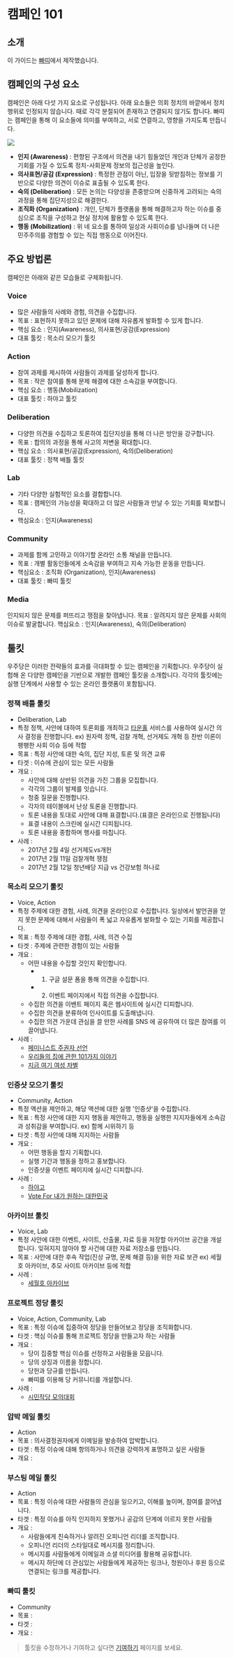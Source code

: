 # 캠페인 101
## 소개
이 가이드는 [빠띠](https://parti.coop)에서 제작했습니다. 

## 캠페인의 구성 요소

캠페인은 아래 다섯 가지 요소로 구성됩니다. 아래 요소들은 의회 정치의 바깥에서 정치 행위로 인정되지 않습니다. 때로 각각 분절되어 존재하고 연결되지 않기도 합니다. 빠띠는 캠페인을 통해 이 요소들에 의미를 부여하고, 서로 연결하고, 영향을 가지도록 만듭니다.
 
![](/assets/img/pentagon.png)

* **인지 (Awareness)** : 편향된 구조에서 의견을 내기 힘들었던 개인과 단체가 공정한 기회를 가질 수 있도록 정치-사회문제 정보의 접근성을 높인다.
* **의사표현/공감 (Expression)** : 특정한 관점이 아닌, 입장을 뒷받침하는 정보를 기반으로 다양한 의견이 이슈로 표출될 수 있도록 한다.
* **숙의 (Deliberation)** : 모든 논의는 다양성을 존중받으며 신중하게 고려되는 숙의과정을 통해 집단지성으로 해결한다.
* **조직화 (Organization)** : 개인, 단체가 플랫폼을 통해 해결하고자 하는 이슈를 중심으로 조직을 구성하고 현실 정치에 활용할 수 있도록 한다.
* **행동 (Mobilization)** : 위 네 요소를 통하여 일상과 사회이슈를 넘나들며 더 나은 민주주의를 경험할 수 있는 직접 행동으로 이어진다.

## 주요 방법론

캠페인은 아래와 같은 모습들로 구체화됩니다.

### Voice
* 많은 사람들의 사례와 경험, 의견을 수집합니다. 
* 목표 : 표현하지 못하고 있던 문제에 대해 자유롭게 발화할 수 있게 합니다. 
* 핵심 요소 : 인지(Awareness), 의사표현/공감(Expression)
* 대표 툴킷 : 목소리 모으기 툴킷​

### Action
* 참여 과제를 제시하여 사람들이 과제를 달성하게 합니다.
* 목표 : 작은 참여를 통해 문제 해결에 대한 소속감을 부여합니다.  
* 핵심 요소 : 행동(Mobilization)
* 대표 툴킷 : 하야고 툴킷​

### Deliberation
* 다양한 의견을 수집하고 토론하여 집단지성을 통해 더 나은 방안을 강구합니다.
* 목표 : 합의의 과정을 통해 사고의 저변을 확대합니다.
* 핵심 요소 : 의사표현/공감(Expression), 숙의(Deliberation)
* 대표 툴킷 : 정책 배틀 툴킷​

### Lab
* 기타 다양한 실험적인 요소를 결합합니다.
* 목표 : 캠페인의 가능성을 확대하고 더 많은 사람들과 만날 수 있는 기회를 확보합니다. 
* 핵심요소 : 인지(Awareness)

### Community
* 과제를 함께 고민하고 이야기할 온라인 소통 채널을 만듭니다.
* 목표 : 개별 활동인들에게 소속감을 부여하고 지속 가능한 운동을 만듭니다.
* 핵심요소 : 조직화 (Organization), 인지(Awareness)
* 대표 툴킷 : 빠띠 툴킷​

### Media
인지되지 않은 문제를 퍼뜨리고 쟁점을 찾아냅니다.
목표 : 알려지지 않은 문제를 사회의 이슈로 발굴합니다.
핵심요소 : 인지(Awareness), 숙의(Deliberation)

## 툴킷

우주당은 이러한 전략들의 효과를 극대화할 수 있는 캠페인을 기획합니다. 우주당이 실험해 온 다양한 캠페인을 기반으로 개발한 캠페인 툴킷을 소개합니다. 각각의 툴킷에는 실행 단계에서 사용할 수 있는 온라인 플랫폼이 포함됩니다.

### 정책 배틀 툴킷
* Deliberation, Lab
* 특정 정책, 사안에 대하여 토론회를 개최하고 [타운홀](https://townhall.kr) 서비스를 사용하여 실시간 의사 결정을 진행합니다. ex) 원자력 정책, 검찰 개혁, 선거제도 개혁 등 찬반 이론이 팽팽한 사회 이슈 등에 적합
* 목표 : 특정 사안에 대한 숙의, 집단 지성, 토론 및 의견 교류
* 타겟 : 이슈에 관심이 있는 모든 사람들
* 개요 :
  * 사안에 대해 상반된 의견을 가진 그룹을 모집합니다. 
  * 각각의 그룹이 발제를 잇습니다.
  * 청중 질문을 진행합니다.
  * 각자의 테이블에서 난상 토론을 진행합니다. 
  * 토론 내용을 토대로 사안에 대해 표결합니다.(표결은 온라인으로 진행됩니다)
  * 표결 내용이 스크린에 실시간 디피됩니다. 
  * 토론 내용을 종합하며 행사를 마칩니다. 
* 사례 :
  * 2017년 2월 4일 선거제도vs개헌 
  * 2017년 2월 11일 검찰개혁 쟁점
  * 2017년 2월 12일 청년배당 지급 vs 건강보험 하나로 

### 목소리 모으기 툴킷
* Voice, Action
* 특정 주제에 대한 경험, 사례, 의견을 온라인으로 수집합니다. 일상에서 발언권을 얻지 못한 문제에 대해서 사람들이 폭 넓고 자유롭게 발화할 수 있는 기회를 제공합니다. 
* 목표 : 특정 주제에 대한 경험, 사례, 의견 수집 
* 타겟 : 주제에 관련한 경험이 있는 사람들 
* 개요 : 
  * 어떤 내용을 수집할 것인지 확인합니다. 
    * 1) 구글 설문 폼을 통해 의견을 수집합니다.
    * 2) 이벤트 페이지에서 직접 의견을 수집합니다. 
  * 수집한 의견을 이벤트 페이지 혹은 웹사이트에 실시간 디피합니다.
  * 수집한 의견을 분류하여 인사이트를 도출해냅니다. 
  * 수집한 의견 가운데 관심을 끌 만한 사례를 SNS 에 공유하여 더 많은 참여를 이끌어냅니다. 
* 사례 : 
  * ​[페미니스트 주권자 선언​](https://campaigns.kr/events/9)
  * ​[우리들의 집에 관한 101가지 이야기​](https://campaigns.kr/events/17)
  * ​[지금 여기 여성 차별​](http://minwoo-poll.parti.do/)

### 인증샷 모으기 툴킷
* Community, Action 
* 특정 액션을 제안하고, 해당 액션에 대한 실행 '인증샷'을 수집합니다.  
* 목표 : 특정 사안에 대한 지지 행동을 제안하고, 행동을 실행한 지지자들에게 소속감과 성취감을 부여합니다. ex) 함께 시위하기 등
* 타겟 : 특정 사안에 대해 지지하는 사람들
* 개요 :
  * 어떤 행동을 할지 기획합니다. 
  * 실행 기간과 행동을 정하고 홍보합니다. 
  * 인증샷을 이벤트 페이지에 실시간 디피합니다. 
* 사례 :
  * [​하야고​](https://campaigns.kr/events/2)
  * ​[Vote For 내가 원하는 대한민국​](https://campaigns.kr/events/10)

### 아카이브 툴킷
* Voice, Lab
* 특정 사안에 대한 이벤트, 사이트, 산출물, 자료 등을 저장할 아카이브 공간을 개설합니다. 잊혀지지 않아야 할 사건에 대한 자료 저장소를 만듭니다. 
* 목표 : 사안에 대한 후속 작업(진상 규명, 문제 해결 등)을 위한 자료 보관 ex) 세월호 아카이브, 추모 사이트 아카이브 등에 적합
* 사례 :
  * [​세월호 아카이브​](http://www.sewolarchive.org/)

### 프로젝트 정당 툴킷
* Voice, Action, Community, Lab
* 목표 : 특정 이슈에 집중하여 정당을 만들어보고 정당을 조직화합니다.
* 타겟 : 핵심 이슈를 통해 프로젝트 정당을 만들고자 하는 사람들
* 개요 :
  * 당이 집중할 핵심 이슈를 선정하고 사람들을 모읍니다. 
  * 당의 상징과 이름을 정합니다. 
  * 당헌과 당규를 만듭니다. 
  * 빠띠를 이용해 당 커뮤니티를 개설합니다.
* 사례 : 
  * ​[시민작당 모의대회​](https://campaigns/events/19)

### 압박 메일 툴킷
* Action
* 목표 : 의사결정권자에게 이메일을 발송하여 압박합니다. 
* 타겟 : 특정 이슈에 대해 항의하거나 의견을 강력하게 표명하고 싶은 사람들 
* 개요 : 

### 부스팅 메일 툴킷
* Action
* 목표 : 특정 이슈에 대한 사람들의 관심을 일으키고, 이해를 높이며, 참여를 끌어냅니다.
* 타겟 : 특정 이슈를 아직 인지하지 못했거나 공감의 단계에 이르지 못한 사람들
* 개요 :
  * 사람들에게 친숙하거나 알려진 오피니언 리더를 조직합니다.
  * 오피니언 리더의 스타일대로 메시지를 정리합니다.
  * 메시지를 사람들에게 이메일과 소셜 미디어를 활용해 공유합니다.
  * 메시지 하단에 더 관심있는 사람들에게 제공하는 링크나, 청원이나 후원 등으로 연결되는 링크를 제공합니다.

### 빠띠 툴킷
* Community
* 목표 :
* 타겟 :
* 개요 : 

> 툴킷을 수정하거나 기여하고 싶다면 [기여하기](/contributing.html) 페이지를 보세요.